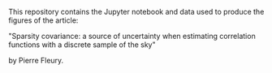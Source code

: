 This repository contains the Jupyter notebook and data used to produce the figures of the article:

"Sparsity covariance: a source of uncertainty when estimating correlation functions with a discrete sample of the sky"

by Pierre Fleury.
